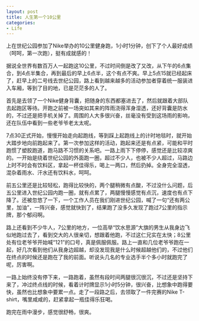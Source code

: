 ```yaml
---
layout: post
title: 人生第一个10公里
categories:
- Life
---
```

上在世纪公园参加了Nike举办的10公里健身跑，1小时1分钟，创下了个人最好成绩（呵呵，第一次跑），挺有成就感的！

据说全世界有数百万人一起跑这10公里，不过时间倒是改了又改，从下午的6点集合，到4点半集合，再到最后的早上6点半，这个有点不爽。早上5点15就已经起床了，赶早上的二号线去世纪公园，路上看到越来越多的活动参加者穿着统一服装进入车厢，等到了目的地，已是茫茫多的人了。

首先是去领了一个Nike健身背囊，把随身的东西都塞进去了，然后就跟着大部队去起跑区等待。开跑之前被一场突如其来的阵雨浇得浑身湿透，还好背囊是防水的，不过还是把手机关掉了。周围的人大多很兴奋，丝毫没有受到这场雨的影响，还在队伍中看到一些老爷爷老太太呢。

7点30正式开始，慢慢开始走向起跑线，等到踩上起跑线上的计时地毯时，就开始大踏步地向前跑起来了。第一次参加这样的活动，跑起来还是有点紧，可能和平时跑惯了塑胶跑道，跑马路不习惯的关系吧。一路上雨下下停停，感觉还是比较凉爽的。一开始是绕着世纪公园的外面跑一圈，超过不少人，也被不少人超过，马路边上时不时会有饮料区，拿起一杯佳得乐，喝上一两口，然后扔掉。全身完全湿透，混杂着雨水、汗水还有饮料水，呵呵。

前五公里还是比较轻松，跑得比较快的，两个腿稍微有点酸，不过没什么问题，后五公里进入世纪公园内跑一圈，就有点累了，两腿慢慢感觉有点沉，速度也有点下降了。还被忽悠了一下，一个工作人员在我们刚进世纪公园，喊了一句&ldquo;还有两公里，加油&rdquo;，一阵兴奋，感觉就快到了，结果跑了没多久发现了跑过7公里的指示牌，那个郁闷啊。

路上还看到不少牛人，7公里的地方，一位高举&ldquo;饮水思源&rdquo;大旗的男生从我身边飞似地跑过去了，看到交大的人很亲切，想跟着他跑，不过这仁兄实在太快；8公里处有位老爷爷开始喊&ldquo;121&rdquo;的口号，真是佩服佩服。路上一直和几位老爷爷跑在一起，好几次看到他们从我身边超越，却没发现我是什么时候超越他们的，不过他们在终点的时候还是跑在了我的前面。听说头几名的专业选手半个多小时就跑完了呢，厉害啊。

一路上始终没有停下来，一路跑着，虽然有段时间两腿很沉很沉，不过还是坚持下来了，冲过终点线的时候，看着计时牌显示1小时5分钟，很兴奋，比想象中跑得要快，虽然也比想象中要累一点。走了一段路之后，去领取了一件完赛的Nike T-shirt，嘴里咸咸的，赶紧拿起一瓶佳得乐狂喝。

跑完在雨中漫步，感觉很舒畅，很爽。

